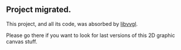 ## Project migrated.

This project, and all its code, was absorbed by [libvvgl](https://github.com/Aracthor/libvvgl).

Please go there if you want to look for last versions of this 2D graphic canvas stuff.
